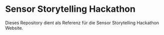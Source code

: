 # Sensor Storytelling Hackathon

Dieses Repository dient als Referenz für die Sensor Storytelling Hackathon Website.